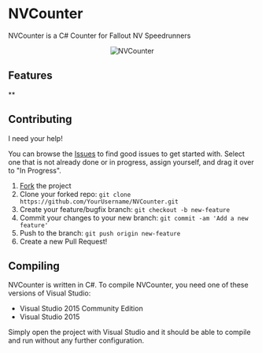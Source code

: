 # NVCounter

NVCounter is a C# Counter for Fallout NV Speedrunners
<p align="center">
  <img src="http://vignette4.wikia.nocookie.net/drunken-peasants-podcast/images/4/4a/Fallout_NV_logo.png/revision/latest?cb=20150705051619" alt="NVCounter"/>
</p>

## Features

**

## Contributing

I need your help!

You can browse the [Issues](https://waffle.io/FromDarkHell/NVCounter) to find good issues to get started with. Select one that is not already done or in progress, assign yourself, and drag it over to "In Progress".

 1. [Fork](https://github.com/FromDarkHell/NVCounter/fork) the project
 2. Clone your forked repo: `git clone https://github.com/YourUsername/NVCounter.git`
 3. Create your feature/bugfix branch: `git checkout -b new-feature`
 4. Commit your changes to your new branch: `git commit -am 'Add a new feature'`
 5. Push to the branch: `git push origin new-feature`
 6. Create a new Pull Request!

## Compiling

NVCounter is written in C#. To compile NVCounter, you need one of these versions of Visual Studio:
 - Visual Studio 2015 Community Edition
 - Visual Studio 2015

Simply open the project with Visual Studio and it should be able to compile and run without any further configuration.

